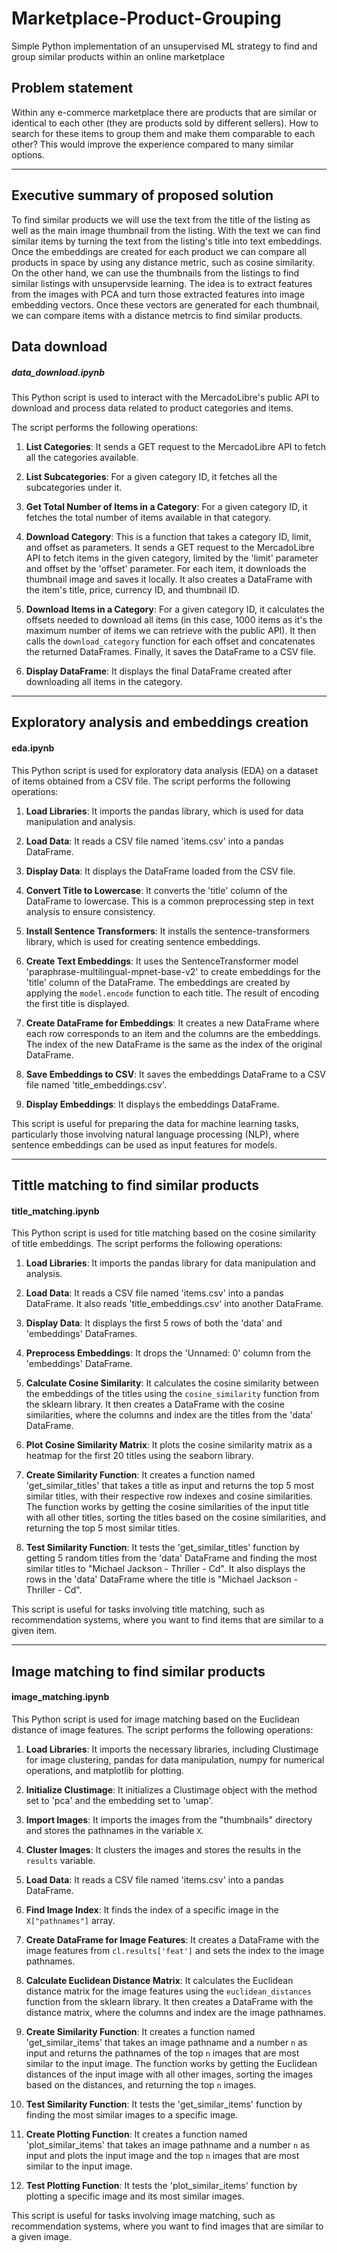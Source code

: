 # Marketplace-Product-Grouping
Simple Python implementation of an unsupervised ML strategy to find and group similar products within an online marketplace

## Problem statement

Within any e-commerce marketplace there are products that are similar or identical to each other (they are products sold by different sellers). How to search for these items to group them and make them comparable to each other? This would improve the experience compared to many similar options.

---

## Executive summary of proposed solution

To find similar products we will use the text from the title of the listing as well as the main image thumbnail from the listing. With the text we can find similar items by turning the text from the listing's title into text embeddings. Once the embeddings are created for each product we can compare all products in space by using any distance metric, such as cosine similarity. On the other hand, we can use the thumbnails from the listings to find similar listings with unsupervside learning. The idea is to extract features from the images with PCA and turn those extracted features into image embedding vectors. Once these vectors are generated for each thumbnail, we can compare items with a distance metrcis to find similar products.


## Data download

##### data_download.ipynb

This Python script is used to interact with the MercadoLibre's public API to download and process data related to product categories and items.

The script performs the following operations:

1. **List Categories**: It sends a GET request to the MercadoLibre API to fetch all the categories available.

2. **List Subcategories**: For a given category ID, it fetches all the subcategories under it.

3. **Get Total Number of Items in a Category**: For a given category ID, it fetches the total number of items available in that category.

4. **Download Category**: This is a function that takes a category ID, limit, and offset as parameters. It sends a GET request to the MercadoLibre API to fetch items in the given category, limited by the 'limit' parameter and offset by the 'offset' parameter. For each item, it downloads the thumbnail image and saves it locally. It also creates a DataFrame with the item's title, price, currency ID, and thumbnail ID.

5. **Download Items in a Category**: For a given category ID, it calculates the offsets needed to download all items (in this case, 1000 items as it's the maximum number of items we can retrieve with the public API). It then calls the `download_category` function for each offset and concatenates the returned DataFrames. Finally, it saves the DataFrame to a CSV file.

6. **Display DataFrame**: It displays the final DataFrame created after downloading all items in the category.

---

## Exploratory analysis and embeddings creation

#### eda.ipynb

This Python script is used for exploratory data analysis (EDA) on a dataset of items obtained from a CSV file. The script performs the following operations:

1. **Load Libraries**: It imports the pandas library, which is used for data manipulation and analysis.

2. **Load Data**: It reads a CSV file named 'items.csv' into a pandas DataFrame.

3. **Display Data**: It displays the DataFrame loaded from the CSV file.

4. **Convert Title to Lowercase**: It converts the 'title' column of the DataFrame to lowercase. This is a common preprocessing step in text analysis to ensure consistency.

5. **Install Sentence Transformers**: It installs the sentence-transformers library, which is used for creating sentence embeddings.

6. **Create Text Embeddings**: It uses the SentenceTransformer model 'paraphrase-multilingual-mpnet-base-v2' to create embeddings for the 'title' column of the DataFrame. The embeddings are created by applying the `model.encode` function to each title. The result of encoding the first title is displayed.

7. **Create DataFrame for Embeddings**: It creates a new DataFrame where each row corresponds to an item and the columns are the embeddings. The index of the new DataFrame is the same as the index of the original DataFrame.

8. **Save Embeddings to CSV**: It saves the embeddings DataFrame to a CSV file named 'title_embeddings.csv'.

9. **Display Embeddings**: It displays the embeddings DataFrame.

This script is useful for preparing the data for machine learning tasks, particularly those involving natural language processing (NLP), where sentence embeddings can be used as input features for models.

---

## Tittle matching to find similar products

#### title_matching.ipynb

This Python script is used for title matching based on the cosine similarity of title embeddings. The script performs the following operations:

1. **Load Libraries**: It imports the pandas library for data manipulation and analysis.

2. **Load Data**: It reads a CSV file named 'items.csv' into a pandas DataFrame. It also reads 'title_embeddings.csv' into another DataFrame.

3. **Display Data**: It displays the first 5 rows of both the 'data' and 'embeddings' DataFrames.

4. **Preprocess Embeddings**: It drops the 'Unnamed: 0' column from the 'embeddings' DataFrame.

5. **Calculate Cosine Similarity**: It calculates the cosine similarity between the embeddings of the titles using the `cosine_similarity` function from the sklearn library. It then creates a DataFrame with the cosine similarities, where the columns and index are the titles from the 'data' DataFrame.

6. **Plot Cosine Similarity Matrix**: It plots the cosine similarity matrix as a heatmap for the first 20 titles using the seaborn library.

7. **Create Similarity Function**: It creates a function named 'get_similar_titles' that takes a title as input and returns the top 5 most similar titles, with their respective row indexes and cosine similarities. The function works by getting the cosine similarities of the input title with all other titles, sorting the titles based on the cosine similarities, and returning the top 5 most similar titles.

8. **Test Similarity Function**: It tests the 'get_similar_titles' function by getting 5 random titles from the 'data' DataFrame and finding the most similar titles to "Michael Jackson - Thriller - Cd". It also displays the rows in the 'data' DataFrame where the title is "Michael Jackson - Thriller - Cd".

This script is useful for tasks involving title matching, such as recommendation systems, where you want to find items that are similar to a given item.

---

## Image matching to find similar products

#### image_matching.ipynb

This Python script is used for image matching based on the Euclidean distance of image features. The script performs the following operations:

1. **Load Libraries**: It imports the necessary libraries, including Clustimage for image clustering, pandas for data manipulation, numpy for numerical operations, and matplotlib for plotting.

2. **Initialize Clustimage**: It initializes a Clustimage object with the method set to 'pca' and the embedding set to 'umap'. 

3. **Import Images**: It imports the images from the "thumbnails" directory and stores the pathnames in the variable `X`.

4. **Cluster Images**: It clusters the images and stores the results in the `results` variable.

5. **Load Data**: It reads a CSV file named 'items.csv' into a pandas DataFrame.

6. **Find Image Index**: It finds the index of a specific image in the `X["pathnames"]` array.

7. **Create DataFrame for Image Features**: It creates a DataFrame with the image features from `cl.results['feat']` and sets the index to the image pathnames.

8. **Calculate Euclidean Distance Matrix**: It calculates the Euclidean distance matrix for the image features using the `euclidean_distances` function from the sklearn library. It then creates a DataFrame with the distance matrix, where the columns and index are the image pathnames.

9. **Create Similarity Function**: It creates a function named 'get_similar_items' that takes an image pathname and a number `n` as input and returns the pathnames of the top `n` images that are most similar to the input image. The function works by getting the Euclidean distances of the input image with all other images, sorting the images based on the distances, and returning the top `n` images.

10. **Test Similarity Function**: It tests the 'get_similar_items' function by finding the most similar images to a specific image.

11. **Create Plotting Function**: It creates a function named 'plot_similar_items' that takes an image pathname and a number `n` as input and plots the input image and the top `n` images that are most similar to the input image.

12. **Test Plotting Function**: It tests the 'plot_similar_items' function by plotting a specific image and its most similar images.

This script is useful for tasks involving image matching, such as recommendation systems, where you want to find images that are similar to a given image.



